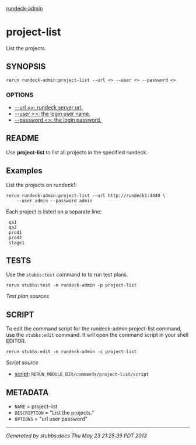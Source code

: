 [rundeck-admin](../../index.html)
# project-list 

List the projects.

## SYNOPSIS

    rerun rundeck-admin:project-list --url <> --user <> --password <>

### OPTIONS

* [    --url <>: rundeck server url.](../../options/url/index.html)
* [    --user <>: the login user name.](../../options/user/index.html)
* [    --password <>: the login password.](../../options/password/index.html)

## README

Use **project-list** to list all projects in the specified rundeck.

Examples
--------

List the projects on rundeck1:

    rerun rundeck-admin:project-list --url http://rundeck1:4440 \
        --user admin --password admin 

Each project is listed on a separate line:

     qa1
     qa2
     prod1
     prod2
     stage1

## TESTS

Use the `stubbs:test` command to to run test plans.

    rerun stubbs:test -m rundeck-admin -p project-list

*Test plan sources*



## SCRIPT

To edit the command script for the rundeck-admin:project-list command, 
use the `stubbs:edit`
command. It will open the command script in your shell EDITOR.

    rerun stubbs:edit -m rundeck-admin -c project-list

*Script source*

* [script](script.html): `RERUN_MODULE_DIR/commands/project-list/script`

## METADATA

* `NAME` = project-list
* `DESCRIPTION` = "List the projects."
* `OPTIONS` = "url user password"

----

*Generated by stubbs:docs Thu May 23 21:25:39 PDT 2013*


